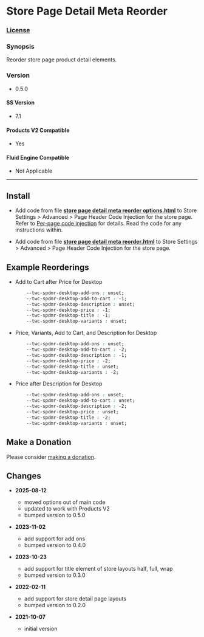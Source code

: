 # Store Page Detail Meta Reorder

### [License][1]

### Synopsis

Reorder store page product detail elements.

### Version

  * 0.5.0

#### SS Version

  * 7.1

#### Products V2 Compatible

  * Yes
  
#### Fluid Engine Compatible

  * Not Applicable

---

## Install

* Add code from file **[store page detail meta reorder options.html][2]** to
  Store Settings > Advanced > Page Header Code Injection for the store page.
  Refer to [Per-page code injection][3] for details. Read the code for any
  instructions within.
  
* Add code from file **[store page detail meta reorder.html][4]** to
  Store Settings > Advanced > Page Header Code Injection for the store page.

## Example Reorderings

  * Add to Cart after Price for Desktop
  
    ```css
        --twc-spdmr-desktop-add-ons : unset;
        --twc-spdmr-desktop-add-to-cart : -1;
        --twc-spdmr-desktop-description : unset;
        --twc-spdmr-desktop-price : -1;
        --twc-spdmr-desktop-title : -1;
        --twc-spdmr-desktop-variants : unset;
    ```
    
  * Price, Variants, Add to Cart, and Description for Desktop
  
    ```css
        --twc-spdmr-desktop-add-ons : unset;
        --twc-spdmr-desktop-add-to-cart : -2;
        --twc-spdmr-desktop-description : -1;
        --twc-spdmr-desktop-price : -2;
        --twc-spdmr-desktop-title : unset;
        --twc-spdmr-desktop-variants : -2;
    ```
    
  * Price after Description for Desktop
  
    ```css
        --twc-spdmr-desktop-add-ons : unset;
        --twc-spdmr-desktop-add-to-cart : unset;
        --twc-spdmr-desktop-description : -2;
        --twc-spdmr-desktop-price : unset;
        --twc-spdmr-desktop-title : -2;
        --twc-spdmr-desktop-variants : unset;
    ```

## Make a Donation

Please consider [making a donation][5].

## Changes

* **2025-08-12**

  * moved options out of main code
  * updated to work with Products V2
  * bumped version to 0.5.0
  
* **2023-11-02**

  * add support for add ons
  * bumped version to 0.4.0
  
* **2023-10-23**

  * add support for title element of store layouts half, full, wrap
  * bumped version to 0.3.0
  
* **2022-02-11**

  * add support for store detail page layouts
  * bumped version to 0.2.0
  
* **2021-10-07**

  * initial version

[1]: https://github.com/tomsWebConsulting/twcsl/blob/main/LICENSE.txt#L1
[2]: store%20page%20detail%20meta%20reorder%20options.html#L1
[3]: https://support.squarespace.com/hc/en-us/articles/205815908-Using-code-injection#toc-per-page-code-injection
[4]: store%20page%20detail%20meta%20reorder.html#L1
[5]: https://github.com/tomsWebConsulting/twcsl#make-a-donation
